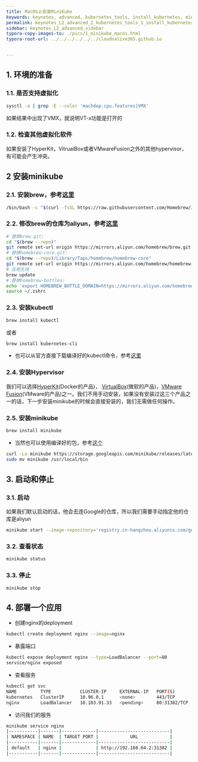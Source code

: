 ```yaml
---
title: MacOS上安装MiniKube
keywords: keynotes, advanced, kubernetes_tools, install_kubernetes, minikube_macos
permalink: keynotes_L2_advanced_2_kubernetes_tools_1_install_kubernetes_1_minikube_macos.html
sidebar: keynotes_L2_advanced_sidebar
typora-copy-images-to: ./pics/1_minikube_macos.html
typora-root-url: ../../../../../../cloudnative365.github.io


---
```


## 1. 环境的准备

### 1.1. 是否支持虚拟化

``` bash
sysctl -a | grep -E --color 'machdep.cpu.features|VMX'
```

如果结果中出现了VMX，就说明VT-x功能是打开的

### 1.2. 检查其他虚拟化软件

如果安装了HyperKit，VitrualBox或者VMwareFusion之外的其他hypervisor，有可能会产生冲突。

## 2 安装minikube

### 2.1. 安装brew，参考[这里](https://github.com/Homebrew/install)

``` bash
/bin/bash -c "$(curl -fsSL https://raw.githubusercontent.com/Homebrew/install/master/install.sh)"
```

### 2.2. 修改brew的仓库为aliyun，参考[这里](https://developer.aliyun.com/mirror/homebrew)

``` bash
# 替换brew.git:
cd "$(brew --repo)"
git remote set-url origin https://mirrors.aliyun.com/homebrew/brew.git
# 替换homebrew-core.git:
cd "$(brew --repo)/Library/Taps/homebrew/homebrew-core"
git remote set-url origin https://mirrors.aliyun.com/homebrew/homebrew-core.git
# 应用生效
brew update
# 替换homebrew-bottles:
echo 'export HOMEBREW_BOTTLE_DOMAIN=https://mirrors.aliyun.com/homebrew/homebrew-bottles' >> ~/.zshrc
source ~/.zshrc
```

### 2.3. 安装kubectl

``` bash
brew install kubectl
```

或者

``` bash
brew install kubernetes-cli
```

+ 也可以从官方直接下载编译好的kubectl命令，参考[这里](https://kubernetes.io/docs/tasks/tools/install-kubectl/#install-kubectl-on-macos)

### 2.4. 安装Hypervisor

我们可以选择[HyperKit](https://github.com/moby/hyperkit)(Docker的产品)， [VirtualBox](https://www.virtualbox.org/wiki/Downloads)(微软的产品)，[VMware Fusion](https://www.vmware.com/products/fusion)(VMware的产品)之一。我们不用手动安装，如果没有安装过这三个产品之一的话，下一步安装minikube的时候会直接安装的，我们无需做任何操作。

### 2.5. 安装minikube

``` bash
brew install minikube
```

+ 当然也可以使用编译好的包，参考[这个](https://kubernetes.io/docs/tasks/tools/install-minikube/#install-minikube)

``` bash
curl -Lo minikube https://storage.googleapis.com/minikube/releases/latest/minikube-darwin-amd64 && chmod +x minikube
sudo mv minikube /usr/local/bin
```

## 3. 启动和停止

### 3.1. 启动

如果我们默认启动的话，他会去连Google的仓库，所以我们需要手动指定他的仓库是aliyun

``` bash
minikube start --image-repository='registry.cn-hangzhou.aliyuncs.com/google_containers'
```

### 3.2. 查看状态

``` bash
minikube status
```

### 3.3. 停止

```
minikube stop
```

## 4. 部署一个应用

+ 创建nginx的deployment

``` bash
kubectl create deployment nginx --image=nginx
```

+ 暴露端口

``` bash
kubectl expose deployment nginx --type=LoadBalancer --port=80
service/nginx exposed
```

+ 查看服务

``` bash
kubectl get svc
NAME         TYPE           CLUSTER-IP     EXTERNAL-IP   PORT(S)        AGE
kubernetes   ClusterIP      10.96.0.1      <none>        443/TCP        12m
nginx        LoadBalancer   10.103.91.33   <pending>     80:31382/TCP   6s
```

+ 访问我们的服务

``` bash
minikube service nginx
|-----------|-------|-------------|---------------------------|
| NAMESPACE | NAME  | TARGET PORT |            URL            |
|-----------|-------|-------------|---------------------------|
| default   | nginx |             | http://192.168.64.2:31382 |
|-----------|-------|-------------|---------------------------|
```



